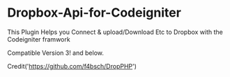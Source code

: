 # Dropbox-Api-for-Codeigniter


This Plugin Helps you Connect & upload/Download Etc to Dropbox with the Codeigniter framwork

Compatible Version 3! and below.




Credit('https://github.com/f4bsch/DropPHP')